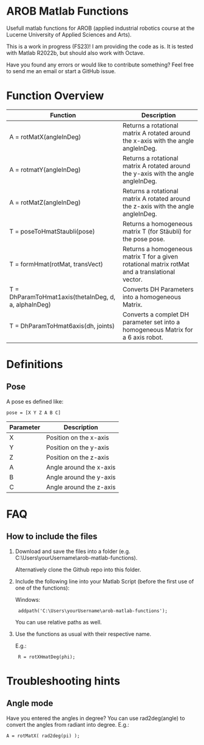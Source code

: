 # AROB Matlab Functions

Usefull matlab functions for AROB (applied industrial robotics course at the Lucerne University of Applied Sciences and Arts).

This is a work in progress (FS23)!
I am providing the code as is. It is tested with Matlab R2022b, but should also work with Octave.

Have you found any errors or would like to contribute something? Feel free to send me an email or start a GitHub issue.


# Function Overview

| Function | Description |
|--------|--------|
| A = rotMatX(angleInDeg) | Returns a rotational matrix A rotated around the x-axis with the angle angleInDeg. |
| A = rotmatY(angleInDeg) | Returns a rotational matrix A rotated around the y-axis with the angle angleInDeg. |
| A = rotMatZ(angleInDeg) | Returns a rotational matrix A rotated around the z-axis with the angle angleInDeg. |
| T = poseToHmatStaubli(pose) | Returns a homogeneous matrix T (for Stäubli) for the pose pose. |
| T = formHmat(rotMat, transVect) | Returns a homogeneous matrix T for a given rotational matrix rotMat and a translational vector. |
| T = DhParamToHmat1axis(thetaInDeg, d, a, alphaInDeg) | Converts DH Parameters into a homogeneous Matrix. |
| T = DhParamToHmat6axis(dh, joints) | Converts a complet DH parameter set into a homogeneous Matrix for a 6 axis robot. |

# Definitions

## Pose
A pose es defined like:
    
    pose = [X Y Z A B C]

| Parameter | Description |
|--------|--------|
| X | Position on the x-axis |
| Y | Position on the y-axis |
| Z | Position on the z-axis |
| A | Angle around the x-axis |
| B | Angle around the y-axis |
| C | Angle around the z-axis |


# FAQ

## How to include the files
1. Download and save the files into a folder (e.g. C:\Users\yourUsername\arob-matlab-functions).
   
   Alternatively clone the Github repo into this folder.

2. Include the following line into your Matlab Script (before the first use of one of the  functions):
   
    Windows:

        addpath('C:\Users\yourUsername\arob-matlab-functions');

    You can use relative paths as well.

3. Use the functions as usual with their respective name.
   
   E.g.:

        R = rotXHmatDeg(phi);


# Troubleshooting hints

## Angle mode
Have you entered the angles in degree?
    You can use rad2deg(angle) to convert the angles from radiant into degree.
    E.g.:

    A = rotMatX( rad2deg(pi) );
   
